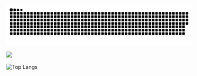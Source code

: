 <picture>
  <source media="(prefers-color-scheme: dark)" srcset="https://raw.githubusercontent.com/urlyy/urlyy/output/github-contribution-grid-snake-dark.svg">
  <source media="(prefers-color-scheme: light)" srcset="https://raw.githubusercontent.com/urlyy/urlyy/output/github-contribution-grid-snake.svg">
  <img alt="github contribution grid snake animation" src="https://raw.githubusercontent.com/urlyy/urlyy/output/github-contribution-grid-snake.svg">
</picture>

![](https://github-readme-stats.vercel.app/api?username=urlyy&show_icons=true&theme=panda&count_private=true)

![Top Langs](https://github-readme-stats.vercel.app/api/top-langs/?username=urlyy&layout=compact&bg_color=30,e96443,904e95&title_color=fff&text_color=fff&hide=html,vue,c,css)
